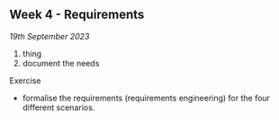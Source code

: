 ## Week 4 - Requirements

*19th September 2023*

1. thing
2. document the needs

Exercise
* formalise the requirements (requirements engineering) for the four different scenarios.
